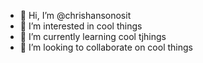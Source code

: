- 👋 Hi, I’m @chrishansonosit
- 👀 I’m interested in cool things
- 🌱 I’m currently learning cool tjhings
- 💞️ I’m looking to collaborate on cool things


<!---
chrishansonosit/chrishansonosit is a ✨ special ✨ repository because its `README.md` (this file) appears on your GitHub profile.
You can click the Preview link to take a look at your changes.
--->
